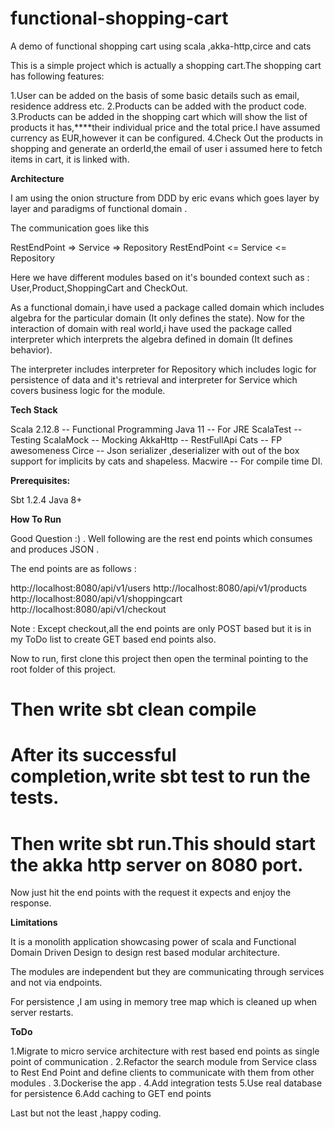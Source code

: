 # functional-shopping-cart

A demo of functional shopping cart using scala ,akka-http,circe and cats


This is a simple project which is actually a shopping cart.The shopping
cart has following features:

1.User can be added on the basis of some basic details such as email,
  residence address etc. 
2.Products can be added with the product code.
3.Products can be added in the shopping cart which will show the list of products
  it has,****their individual price and the total price.I have assumed currency as EUR,however
   it can be configured.
4.Check Out the products in shopping and generate an orderId,the email 
of user i assumed here to fetch items in cart, it is linked with. 


**Architecture**  

I am using the onion structure from DDD by eric evans which goes layer by layer and
paradigms of functional domain .

The communication goes like this 

RestEndPoint => Service => Repository
RestEndPoint <= Service <= Repository

Here we have different modules based on it's bounded context such as :
User,Product,ShoppingCart and CheckOut.

As a functional domain,i have used a package called domain which includes algebra
for the particular domain (It only defines the state). 
Now for the interaction of domain with real world,i have used the package called
interpreter which interprets the algebra defined in domain (It defines behavior).

The interpreter includes interpreter for Repository which includes logic for persistence
of data and it's retrieval and interpreter for Service which covers business logic
for the module.

**Tech Stack**

Scala 2.12.8 -- Functional Programming
Java 11 -- For JRE
ScalaTest -- Testing
ScalaMock -- Mocking
AkkaHttp -- RestFullApi
Cats -- FP awesomeness 
Circe -- Json serializer ,deserializer with out of the box support for implicits 
by cats and shapeless.
Macwire -- For compile time DI.

**Prerequisites:**

Sbt 1.2.4
Java 8+

**How To Run**

Good Question :) . Well following are the rest end points which consumes 
and produces JSON .
 
 The end points are as follows :
 
 http://localhost:8080/api/v1/users
 http://localhost:8080/api/v1/products
 http://localhost:8080/api/v1/shoppingcart
 http://localhost:8080/api/v1/checkout
 
 Note : Except checkout,all the end points are only POST based but it is in my
 ToDo list to create GET based end points also.
 
 Now to run, first clone this project then open the terminal pointing to the root folder of this project.
 
#  Then write sbt clean compile 
#  After its successful completion,write sbt test to run the tests.
#  Then write sbt run.This should start the akka http server on 8080 port.
 
 Now just hit the end points with the request it expects and enjoy the response.
 
 **Limitations**
 
 It is a monolith application showcasing power of scala and Functional Domain Driven 
 Design to design rest based modular architecture.
 
 The modules are independent but they are communicating through services and not via endpoints.
 
 For persistence ,I am using in memory tree map which is cleaned up when server restarts.
 
 
**ToDo**

1.Migrate to micro service architecture with rest based end points as single point of communication . 
2.Refactor the search module from Service class to Rest End Point and define clients to communicate 
with them from other modules .
3.Dockerise the app . 
4.Add integration tests
5.Use real database for persistence
6.Add caching to GET end points


Last but not the least ,happy coding.


